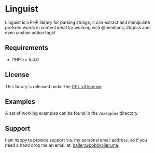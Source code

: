 # Linguist

Linguist is a PHP library for parsing strings, it can extract and manipulate prefixed words in content ideal for working with @mentions, #topics and even custom action tags!

Requirements
------------

* PHP >= 5.4.0

License
-------

This library is released under the [GPL v3 license](LICENSE).

Examples
--------

A set of working examples can be found in the ``/examples`` directory.

Support
-------

I am happy to provide support via. my personal email address, so if you need a hand drop me an email at: [ballen@bobbyallen.me](mailto:ballen@bobbyallen.me).
